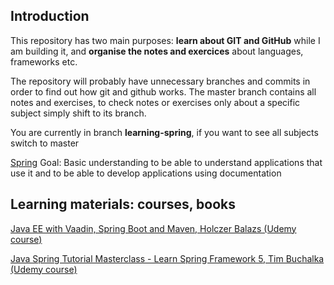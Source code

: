 ## Introduction

This repository has two main purposes: **learn about GIT and GitHub** while I am building it, and **organise the notes and exercices** about languages, frameworks etc.

The repository will probably have unnecessary branches and commits in order to find out how git and github works. The master branch contains all notes and exercises, to check notes or exercises only about a specific subject simply shift to its branch.

You are currently in branch **learning-spring**, if you want to see all subjects switch to master

[Spring](subjects/spring.md) Goal: Basic understanding to be able to understand applications that use it and to be able to develop applications using documentation

## Learning materials: courses, books <!--Future: If a new material is included use the MD template to include it-->

[Java EE with Vaadin, Spring Boot and Maven, Holczer Balazs (Udemy course)](java-ee-with-vaadin-spring-boot-and-maven/jewvsbam.md)

[Java Spring Tutorial Masterclass - Learn Spring Framework 5, Tim Buchalka (Udemy course)](java-spring-tutorial-masterclass/jstm.md)
